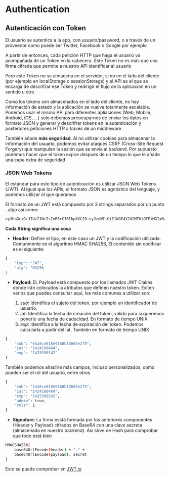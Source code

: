 # Authentication

## Autenticación con Token

El usuario se autentica a la app, con usuario/password, o a través de un proveedor como puede ser Twitter, Facebook o Google por ejemplo

A partir de entonces, cada petición HTTP que haga el usuario va acompañada de un Token en la cabecera. Este Token no es más que una firma cifrada que permite a nuestro API identificar al usuario

Pero este Token no se almacena en el servidor, si no en el lado del cliente (por ejemplo en localStorage o sessionStorage) y el API es el que se encarga de descrifrar ese Token y redirigir el flujo de la aplicación en un sentido u otro

Como los tokens son almacenados en el lado del cliente, no hay información de estado y la aplicación se vuelve totalmente escalable. Podemos usar el mismo API para diferentes apliaciones (Web, Mobile, Android, iOS, ...) solo debemos preocuparnos de enviar los datos en formato JSON y generar y descrifrar tokens en la autenticación y posteriores peticiones HTTP a través de un middleware

También añade **más seguridad**. Al no utilizar cookies para almacenar la información del usuario, podemos evitar ataques CSRF (Cross-Site Request Forgery) que manipulen la sesión que se envía al backend. Por supuesto podemos hacer que el token expire después de un tiempo lo que le añade una capa extra de seguridad

### JSON Web Tokens

El estándar para este tipo de autenticación es utilizar JSON Web Tokens (JWT). Al igual que los APIs, el formato JSON es agnóstico del lenguaje, y podemos utilizar el que queramos

El formato de un JWT está compuesto por 3 strings separados por un punto **.** algo así como:

```sh
eyJhbGciOiJIUzI1NiIsInR5cCI6IkpXVCJ9.eyJzdWIiOiI1NGE4Y2U2MThlOTFiMGIxMzY2NWUyZjkiLCJpYXQiOiIxNDI0MTgwNDg0IiwiZXhwIjoiMTQyNTM5MDE0MiJ9.yk4nouUteW54F1HbWtgg1wJxeDjqDA_8AhUPyjE5K0U  
```

**Cada String significa una cosa**

+ **Header**: Define el tipo, en este caso un JWT y la codificación utilizada. Comunmente es el algoritmo HMAC SHA256, El contenido sin codificar es el siguiente:

```sh
{
    "typ": "JWT",
    "alg": "HS256
}
```

+ **Payload**: EL Payload está compuesto por los llamados JWT Claims donde irán colocados la atributos que definen nuestro token. Exiten varios que puedes consultar aquí, los más comunes a utilizar son: 

    1. *sub*: Identifica el sujeto del token, por ejemplo un identificador de usuario.
    1. *iat*: Identifica la fecha de creación del token, válido para si queremos ponerle una fecha de caducidad. En formato de tiempo UNIX
    1. *exp*: Identifica a la fecha de expiración del token. Podemos calcularla a partir del iat. También en formato de tiempo UNIX

```sh
{
    "sub": "54a8ce618e91b0b13665e2f9",
    "iat": "1424180484",
    "exp": "1425390142"
}
```

También podemos añadirle más campos, incluso personalizados, como pueden ser el rol del usuario, entre otros

```sh
{
    "sub": "54a8ce618e91b0b13665e2f9",
    "iat": "1424180484",
    "exp": "1425390142",
    "admin": true,
    "role": 1
}
```

+ **Signature**: La firma esstá formada por los anteriores componentes (Header y Payload) cifrados en Base64 con una clave secreta (almacenada en nuestro backend). Así sirve de Hash para comprobar que todo está bien

```sh
HMACSHA256(  
    base64UrlEncode(header) + "." + 
    base64UrlEncode(payload), secret
)
```

Esto se puede comprobar en [JWT.io] 

[JWT.io]: http://jwt.io/
